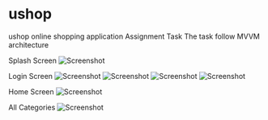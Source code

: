 # ushop
ushop online shopping application
Assignment Task 
The task follow MVVM architecture 

Splash Screen
![Screenshot](screen-1.jfif)

Login Screen
![Screenshot](screen-2.jfif)
![Screenshot](screen-3.jfif)
![Screenshot](screen-4.jfif)
![Screenshot](screen-5.jfif)

Home Screen
![Screenshot](screen-6.jfif)

All Categories 
![Screenshot](screen-7.jfif)
